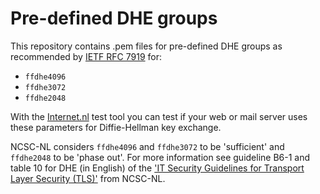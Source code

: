 # Pre-defined DHE groups
This repository contains .pem files for pre-defined DHE groups as recommended by [IETF RFC 7919](https://tools.ietf.org/html/rfc7919) for: 
* `ffdhe4096`
* `ffdhe3072`
* `ffdhe2048`

With the [Internet.nl](https://internet.nl) test tool you can test if your web or mail server uses these parameters for Diffie-Hellman key exchange. 

NCSC-NL considers `ffdhe4096` and `ffdhe3072` to be 'sufficient' and `ffdhe2048` to be 'phase out'. For more information see guideline B6-1 and table 10 for DHE (in English) of the ['IT Security Guidelines for Transport Layer Security (TLS)'](https://english.ncsc.nl/publications/publications/2019/juni/01/it-security-guidelines-for-transport-layer-security-tls) from NCSC-NL.
